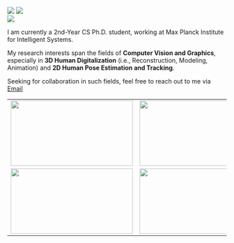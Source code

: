 [![](https://img.shields.io/badge/website-orange?&style=for-the-badge&logo=Google%20chrome&logoColor=white)](https://xiuyuliang.cn/)
[![](https://img.shields.io/badge/google%20scholar-%234285F4.svg?&style=for-the-badge&logo=google-scholar&logoColor=white)](https://scholar.google.com.hk/citations?hl=zh-CN&user=9zAA9rQAAAAJ)
<br>
[![](https://img.shields.io/twitter/follow/yuliangxiu?style=social)](https://twitter.com/intent/follow?screen_name=yuliangxiu)

I am currently a 2nd-Year CS Ph.D. student, working at Max Planck Institute for Intelligent Systems. 

My research interests span the fields of **Computer Vision and Graphics**, especially in **3D Human Digitalization** (i.e., Reconstruction, Modeling, Animation) and **2D Human Pose Estimation and Tracking**. 

Seeking for collaboration in such fields, feel free to reach out to me via <a href="mailto:yuliang.xiu@tuebingen.mpg.de?subject=intention of cooperation from [name]-[title]-[institute]">Email</a>

<!-- ![](https://github-readme-stats-one-bice.vercel.app/api?username=yuliangxiu&show_icons=true&include_all_commits=true&count_private=true&role=OWNER,ORGANIZATION_MEMBER,COLLABORATOR) -->

<table style="margin-left:auto; margin-right:auto;">
  <tr>
    <td><img src="https://user-images.githubusercontent.com/7944350/153691460-5157b0f9-5026-4ae3-8c29-72e83271786b.gif" height=150px width=280px></td>
    <td><img src="https://user-images.githubusercontent.com/7944350/153691473-651f5c22-582e-4d98-9bfe-83574bd31af4.gif" height=150px width=280px></td>
    <td><img src="https://user-images.githubusercontent.com/7944350/153692532-eaa3bbcf-a53b-48ec-a079-47df8f317fe7.gif" height=150px width=280px></td>
  </tr>
  <tr>
    <td><img src="https://user-images.githubusercontent.com/7944350/153691477-aad7064b-a36c-4d73-bb03-95d01bc08e13.gif" height=150px width=280px></td>
    <td><img src="https://user-images.githubusercontent.com/7944350/153691479-4186d4a8-b11a-4aee-9ae7-082f7dabb318.gif" height=150px width=280px></td>
    <td><img src="https://user-images.githubusercontent.com/7944350/153692331-548cd112-ba9c-4b4b-b7d9-6fe32fe3d8de.gif" height=150px width=280px></td>
  </tr>
</table>
